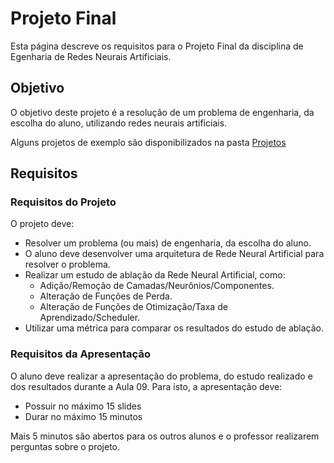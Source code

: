 # Projeto Final

Esta página descreve os requisitos para o Projeto Final da disciplina de Egenharia de Redes Neurais Artificiais.

## Objetivo

O objetivo deste projeto é a resolução de um problema de engenharia, da escolha do aluno, utilizando redes neurais artificiais.

Alguns projetos de exemplo são disponibilizados na pasta [Projetos](projetos)

## Requisitos

### Requisitos do Projeto

O projeto deve:
- Resolver um problema (ou mais) de engenharia, da escolha do aluno.
- O aluno deve desenvolver uma arquitetura de Rede Neural Artificial para resolver o problema.
- Realizar um estudo de ablação da Rede Neural Artificial, como:
  - Adição/Remoção de Camadas/Neurônios/Componentes.
  - Alteração de Funções de Perda.
  - Alteração de Funções de Otimização/Taxa de Aprendizado/Scheduler.
- Utilizar uma métrica para comparar os resultados do estudo de ablação.

### Requisitos da Apresentação

O aluno deve realizar a apresentação do problema, do estudo realizado e dos resultados durante a Aula 09.
Para isto, a apresentação deve:
- Possuir no máximo 15 slides
- Durar no máximo 15 minutos

Mais 5 minutos são abertos para os outros alunos e o professor realizarem perguntas sobre o projeto.
